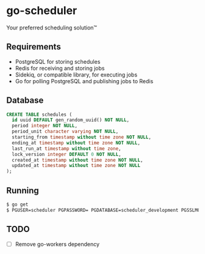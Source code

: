 # go-scheduler

Your preferred scheduling solution™

## Requirements

- PostgreSQL for storing schedules
- Redis for receiving and storing jobs
- Sidekiq, or compatible library, for executing jobs
- Go for polling PostgreSQL and publishing jobs to Redis

## Database

```sql
CREATE TABLE schedules (
  id uuid DEFAULT gen_random_uuid() NOT NULL,
  period integer NOT NULL,
  period_unit character varying NOT NULL,
  starting_from timestamp without time zone NOT NULL,
  ending_at timestamp without time zone NOT NULL,
  last_run_at timestamp without time zone,
  lock_version integer DEFAULT 0 NOT NULL,
  created_at timestamp without time zone NOT NULL,
  updated_at timestamp without time zone NOT NULL
);
```

## Running

```bash
$ go get
$ PGUSER=scheduler PGPASSWORD= PGDATABASE=scheduler_development PGSSLMODE=disable go run main.go
```

## TODO

- [ ] Remove go-workers dependency
